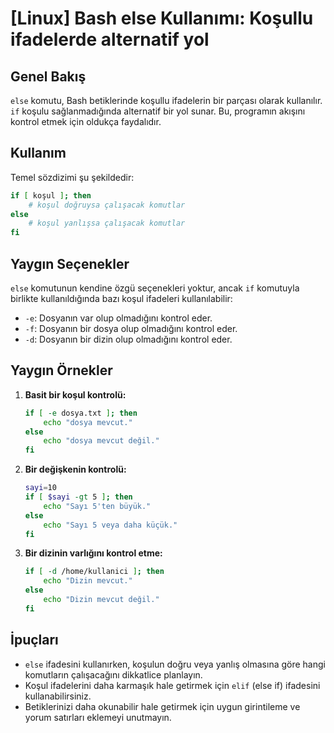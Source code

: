 # [Linux] Bash else Kullanımı: Koşullu ifadelerde alternatif yol

## Genel Bakış
`else` komutu, Bash betiklerinde koşullu ifadelerin bir parçası olarak kullanılır. `if` koşulu sağlanmadığında alternatif bir yol sunar. Bu, programın akışını kontrol etmek için oldukça faydalıdır.

## Kullanım
Temel sözdizimi şu şekildedir:
```bash
if [ koşul ]; then
    # koşul doğruysa çalışacak komutlar
else
    # koşul yanlışsa çalışacak komutlar
fi
```

## Yaygın Seçenekler
`else` komutunun kendine özgü seçenekleri yoktur, ancak `if` komutuyla birlikte kullanıldığında bazı koşul ifadeleri kullanılabilir:
- `-e`: Dosyanın var olup olmadığını kontrol eder.
- `-f`: Dosyanın bir dosya olup olmadığını kontrol eder.
- `-d`: Dosyanın bir dizin olup olmadığını kontrol eder.

## Yaygın Örnekler
1. **Basit bir koşul kontrolü:**
   ```bash
   if [ -e dosya.txt ]; then
       echo "dosya mevcut."
   else
       echo "dosya mevcut değil."
   fi
   ```

2. **Bir değişkenin kontrolü:**
   ```bash
   sayi=10
   if [ $sayi -gt 5 ]; then
       echo "Sayı 5'ten büyük."
   else
       echo "Sayı 5 veya daha küçük."
   fi
   ```

3. **Bir dizinin varlığını kontrol etme:**
   ```bash
   if [ -d /home/kullanici ]; then
       echo "Dizin mevcut."
   else
       echo "Dizin mevcut değil."
   fi
   ```

## İpuçları
- `else` ifadesini kullanırken, koşulun doğru veya yanlış olmasına göre hangi komutların çalışacağını dikkatlice planlayın.
- Koşul ifadelerini daha karmaşık hale getirmek için `elif` (else if) ifadesini kullanabilirsiniz.
- Betiklerinizi daha okunabilir hale getirmek için uygun girintileme ve yorum satırları eklemeyi unutmayın.